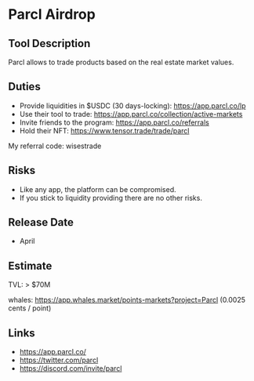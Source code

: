 # Parcl Airdrop

## Tool Description

Parcl allows to trade products based on the real estate market values.

## Duties

* Provide liquidities in $USDC (30 days-locking): https://app.parcl.co/lp
* Use their tool to trade: https://app.parcl.co/collection/active-markets
* Invite friends to the program: https://app.parcl.co/referrals
* Hold their NFT: https://www.tensor.trade/trade/parcl

My referral code: wisestrade
  
## Risks

* Like any app, the platform can be compromised.
* If you stick to liquidity providing there are no other risks.

## Release Date

- April

## Estimate

TVL: > $70M

whales: https://app.whales.market/points-markets?project=Parcl (0.0025 cents / point)


## Links

* https://app.parcl.co/
* https://twitter.com/parcl
* https://discord.com/invite/parcl
